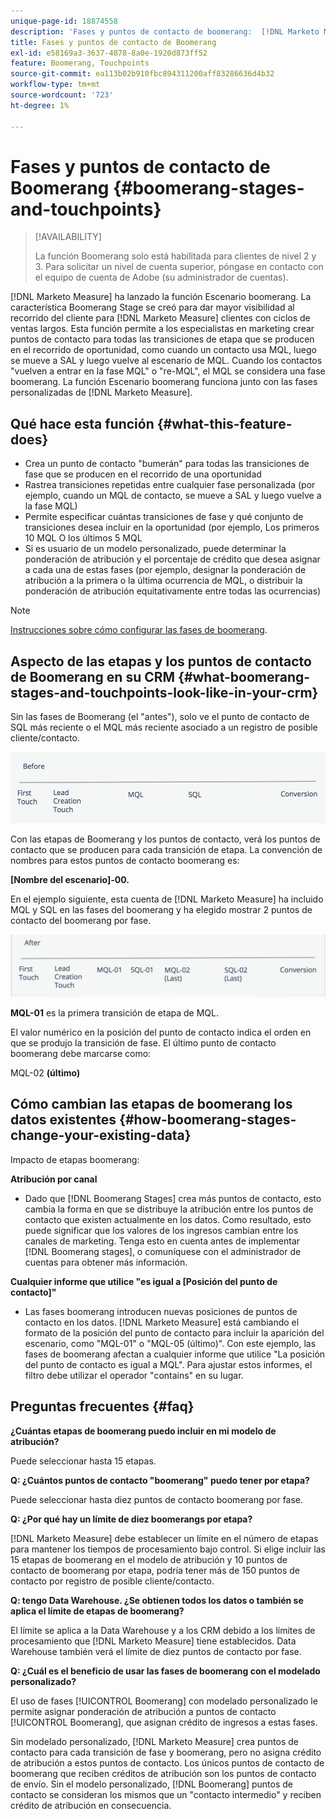 ```yaml
---
unique-page-id: 18874558
description: 'Fases y puntos de contacto de boomerang:  [!DNL Marketo Measure]'
title: Fases y puntos de contacto de Boomerang
exl-id: e58169a3-3637-4878-8a0e-1920d873ff52
feature: Boomerang, Touchpoints
source-git-commit: ea113b02b910fbc894311200aff83286636d4b32
workflow-type: tm+mt
source-wordcount: '723'
ht-degree: 1%

---
```


# Fases y puntos de contacto de Boomerang {#boomerang-stages-and-touchpoints}

>[!AVAILABILITY]
>
>La función Boomerang solo está habilitada para clientes de nivel 2 y 3. Para solicitar un nivel de cuenta superior, póngase en contacto con el equipo de cuenta de Adobe (su administrador de cuentas).

[!DNL Marketo Measure] ha lanzado la función Escenario boomerang. La característica Boomerang Stage se creó para dar mayor visibilidad al recorrido del cliente para [!DNL Marketo Measure] clientes con ciclos de ventas largos. Esta función permite a los especialistas en marketing crear puntos de contacto para todas las transiciones de etapa que se producen en el recorrido de oportunidad, como cuando un contacto usa MQL, luego se mueve a SAL y luego vuelve al escenario de MQL. Cuando los contactos &quot;vuelven a entrar en la fase MQL&quot; o &quot;re-MQL&quot;, el MQL se considera una fase boomerang. La función Escenario boomerang funciona junto con las fases personalizadas de [!DNL Marketo Measure].

## Qué hace esta función {#what-this-feature-does}

* Crea un punto de contacto &quot;bumerán&quot; para todas las transiciones de fase que se producen en el recorrido de una oportunidad
* Rastrea transiciones repetidas entre cualquier fase personalizada (por ejemplo, cuando un MQL de contacto, se mueve a SAL y luego vuelve a la fase MQL)
* Permite especificar cuántas transiciones de fase y qué conjunto de transiciones desea incluir en la oportunidad (por ejemplo, Los primeros 10 MQL O los últimos 5 MQL
* Si es usuario de un modelo personalizado, puede determinar la ponderación de atribución y el porcentaje de crédito que desea asignar a cada una de estas fases (por ejemplo, designar la ponderación de atribución a la primera o la última ocurrencia de MQL, o distribuir la ponderación de atribución equitativamente entre todas las ocurrencias)

>[!NOTE]
>
>[Instrucciones sobre cómo configurar las fases de boomerang](/help/advanced-marketo-measure-features/boomerang/setting-up-boomerang-stages.md).

## Aspecto de las etapas y los puntos de contacto de Boomerang en su CRM {#what-boomerang-stages-and-touchpoints-look-like-in-your-crm}

Sin las fases de Boomerang (el &quot;antes&quot;), solo ve el punto de contacto de SQL más reciente o el MQL más reciente asociado a un registro de posible cliente/contacto.

![](assets/1.png)

Con las etapas de Boomerang y los puntos de contacto, verá los puntos de contacto que se producen para cada transición de etapa. La convención de nombres para estos puntos de contacto boomerang es:

**[Nombre del escenario]-00.**

En el ejemplo siguiente, esta cuenta de [!DNL Marketo Measure] ha incluido MQL y SQL en las fases del boomerang y ha elegido mostrar 2 puntos de contacto del boomerang por fase.

![](assets/2.png)

**MQL-01** es la primera transición de etapa de MQL.

El valor numérico en la posición del punto de contacto indica el orden en que se produjo la transición de fase. El último punto de contacto boomerang debe marcarse como:

MQL-02 **(último)**

## Cómo cambian las etapas de boomerang los datos existentes {#how-boomerang-stages-change-your-existing-data}

Impacto de etapas boomerang:

**Atribución por canal**

* Dado que [!DNL Boomerang Stages] crea más puntos de contacto, esto cambia la forma en que se distribuye la atribución entre los puntos de contacto que existen actualmente en los datos. Como resultado, esto puede significar que los valores de los ingresos cambian entre los canales de marketing. Tenga esto en cuenta antes de implementar [!DNL Boomerang stages], o comuníquese con el administrador de cuentas para obtener más información.

**Cualquier informe que utilice &quot;es igual a [Posición del punto de contacto]&quot;**

* Las fases boomerang introducen nuevas posiciones de puntos de contacto en los datos. [!DNL Marketo Measure] está cambiando el formato de la posición del punto de contacto para incluir la aparición del escenario, como &quot;MQL-01&quot; o &quot;MQL-05 (último)&quot;. Con este ejemplo, las fases de boomerang afectan a cualquier informe que utilice &quot;La posición del punto de contacto es igual a MQL&quot;. Para ajustar estos informes, el filtro debe utilizar el operador &quot;contains&quot; en su lugar.

## Preguntas frecuentes {#faq}

**¿Cuántas etapas de boomerang puedo incluir en mi modelo de atribución?**

Puede seleccionar hasta 15 etapas.

**Q: ¿Cuántos puntos de contacto &quot;boomerang&quot; puedo tener por etapa?**

Puede seleccionar hasta diez puntos de contacto boomerang por fase.

**Q: ¿Por qué hay un límite de diez boomerangs por etapa?**

[!DNL Marketo Measure] debe establecer un límite en el número de etapas para mantener los tiempos de procesamiento bajo control. Si elige incluir las 15 etapas de boomerang en el modelo de atribución y 10 puntos de contacto de boomerang por etapa, podría tener más de 150 puntos de contacto por registro de posible cliente/contacto.

**Q: tengo Data Warehouse. ¿Se obtienen todos los datos o también se aplica el límite de etapas de boomerang?**

El límite se aplica a la Data Warehouse y a los CRM debido a los límites de procesamiento que [!DNL Marketo Measure] tiene establecidos. Data Warehouse también verá el límite de diez puntos de contacto por fase.

**Q: ¿Cuál es el beneficio de usar las fases de boomerang con el modelado personalizado?**

El uso de fases [!UICONTROL Boomerang] con modelado personalizado le permite asignar ponderación de atribución a puntos de contacto [!UICONTROL Boomerang], que asignan crédito de ingresos a estas fases.

Sin modelado personalizado, [!DNL Marketo Measure] crea puntos de contacto para cada transición de fase y boomerang, pero no asigna crédito de atribución a estos puntos de contacto. Los únicos puntos de contacto de boomerang que reciben créditos de atribución son los puntos de contacto de envío. Sin el modelo personalizado, [!DNL Boomerang] puntos de contacto se consideran los mismos que un &quot;contacto intermedio&quot; y reciben crédito de atribución en consecuencia.
